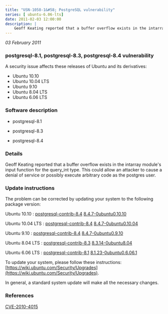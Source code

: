 ```yaml
---
title: "USN-1058-1&#58; PostgreSQL vulnerability"
series: [ ubuntu-6.06-lts]
date: 2011-02-03 12:00:00
description: |
    Geoff Keating reported that a buffer overflow exists in the intarray module&#39;s input function for the query_int type. This could allow an attacker to cause a denial of service or possibly execute arbitrary code as the postgres user. 
--- 
```

 
 

*03 February 2011*

### postgresql-8.1, postgresql-8.3, postgresql-8.4 vulnerability

A security issue affects these releases of Ubuntu and its derivatives:

* Ubuntu 10.10
* Ubuntu 10.04 LTS
* Ubuntu 9.10
* Ubuntu 8.04 LTS
* Ubuntu 6.06 LTS

### Software description

* postgresql-8.1 

* postgresql-8.3 

* postgresql-8.4 

### Details

Geoff Keating reported that a buffer overflow exists in the intarray module&#39;s input function for the query_int type. This could allow an attacker to cause a denial of service or possibly execute arbitrary code as the postgres user. 

### Update instructions

The problem can be corrected by updating your system to the following package version:

Ubuntu 10.10
 : [postgresql-contrib-8.4](https://launchpad.net/ubuntu/+source/postgresql-8.4) <span> [8.4.7-0ubuntu0.10.10](https://launchpad.net/ubuntu/+source/postgresql-8.4/8.4.7-0ubuntu0.10.10) </span> 

Ubuntu 10.04 LTS
 : [postgresql-contrib-8.4](https://launchpad.net/ubuntu/+source/postgresql-8.4) <span> [8.4.7-0ubuntu0.10.04](https://launchpad.net/ubuntu/+source/postgresql-8.4/8.4.7-0ubuntu0.10.04) </span> 

Ubuntu 9.10
 : [postgresql-contrib-8.4](https://launchpad.net/ubuntu/+source/postgresql-8.4) <span> [8.4.7-0ubuntu0.9.10](https://launchpad.net/ubuntu/+source/postgresql-8.4/8.4.7-0ubuntu0.9.10) </span> 

Ubuntu 8.04 LTS
 : [postgresql-contrib-8.3](https://launchpad.net/ubuntu/+source/postgresql-8.3) <span> [8.3.14-0ubuntu8.04](https://launchpad.net/ubuntu/+source/postgresql-8.3/8.3.14-0ubuntu8.04) </span> 

Ubuntu 6.06 LTS
 : [postgresql-contrib-8.1](https://launchpad.net/ubuntu/+source/postgresql-8.1) <span> [8.1.23-0ubuntu0.6.06.1](https://launchpad.net/ubuntu/+source/postgresql-8.1/8.1.23-0ubuntu0.6.06.1) </span> 

To update your system, please follow these instructions: [https://wiki.ubuntu.com/Security/Upgrades](https://wiki.ubuntu.com/Security/Upgrades).

In general, a standard system update will make all the necessary changes. 

### References

 
 [CVE-2010-4015](http://people.ubuntu.com/~ubuntu-security/cve/CVE-2010-4015)
 

